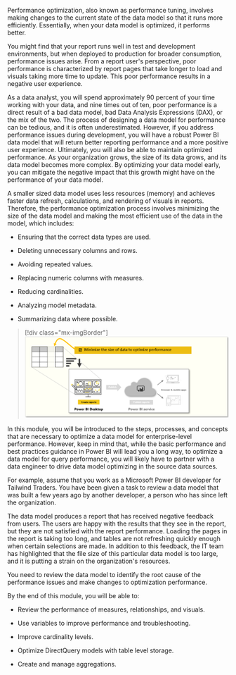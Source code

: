 Performance optimization, also known as performance tuning, involves making changes to the current state of the data model so that it runs more efficiently. Essentially, when your data model is optimized, it performs better.

You might find that your report runs well in test and development environments, but when deployed to production for broader consumption, performance issues arise. From a report user's perspective, poor performance is characterized by report pages that take longer to load and visuals taking more time to update. This poor performance results in a negative user experience.

As a data analyst, you will spend approximately 90 percent of your time working with your data, and nine times out of ten, poor performance is a direct result of a bad data model, bad Data Analysis Expressions (DAX), or the mix of the two. The process of designing a data model for performance can be tedious, and it is often underestimated. However, if you address performance issues during development, you will have a robust Power BI data model that will return better reporting performance and a more positive user experience. Ultimately, you will also be able to maintain optimized performance. As your organization grows, the size of its data grows, and its data model becomes more complex. By optimizing your data model early, you can mitigate the negative impact that this growth might have on the performance of your data model.

A smaller sized data model uses less resources (memory) and achieves faster data refresh, calculations, and rendering of visuals in reports. Therefore, the performance optimization process involves minimizing the size of the data model and making the most efficient use of the data in the model, which includes:

-   Ensuring that the correct data types are used.

-   Deleting unnecessary columns and rows.

-   Avoiding repeated values.

-   Replacing numeric columns with measures.

-   Reducing cardinalities.

-   Analyzing model metadata.

-   Summarizing data where possible.

> [!div class="mx-imgBorder"]
> [![Conceptual graphic of the tasks in this module](../media/1-conceptual-graphic-of-tasks-c.png)](../media/1-conceptual-graphic-of-tasks-c.png#lightbox)

In this module, you will be introduced to the steps, processes, and concepts that are necessary to optimize a data model for enterprise-level performance. However, keep in mind that, while the basic performance and best practices guidance in Power BI will lead you a long way, to optimize a data model for query performance, you will likely have to partner with a data engineer to drive data model optimizing in the source data sources.

For example, assume that you work as a Microsoft Power BI developer for Tailwind Traders. You have been given a task to review a data model that was built a few years ago by another developer, a person who has since left the organization.

The data model produces a report that has received negative feedback from users. The users are happy with the results that they see in the report, but they are not satisfied with the report performance. Loading the pages in the report is taking too long, and tables are not refreshing quickly enough when certain selections are made. In addition to this feedback, the IT team has highlighted that the file size of this particular data model is too large, and it is putting a strain on the organization's resources.

You need to review the data model to identify the root cause of the performance issues and make changes to optimization performance.

By the end of this module, you will be able to:

-   Review the performance of measures, relationships, and visuals.

-   Use variables to improve performance and troubleshooting.

-   Improve cardinality levels.

-   Optimize DirectQuery models with table level storage.

-   Create and manage aggregations.
